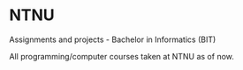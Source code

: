 # NTNU
Assignments and projects - Bachelor in Informatics (BIT)

All programming/computer courses taken at NTNU as of now.
